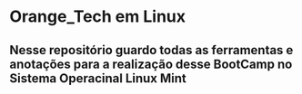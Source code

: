 # Orange_Tech em Linux
## Nesse repositório guardo todas as ferramentas e anotações para a realização desse BootCamp no Sistema Operacinal Linux Mint
